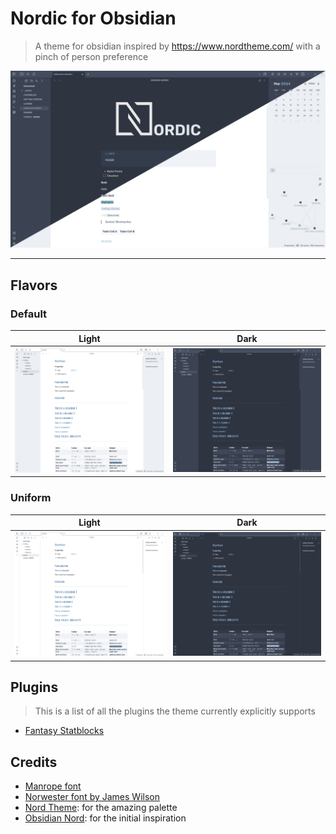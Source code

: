 # Nordic for Obsidian
> A theme for obsidian inspired by https://www.nordtheme.com/ with a pinch of person preference

![](assets/obsidian-nordic-full.png)

---




## Flavors

### Default
|      Light         |         Dark       |
|---------------------|---------------------|
| ![](assets/flavors/flavor-default-light.png) | ![](assets/flavors/flavor-default.png) |


### Uniform
|      Light         |         Dark       |
|---------------------|---------------------|
| ![](assets/flavors/flavor-uniform-light.png) | ![](assets/flavors/flavor-uniform.png) |




## Plugins
> This is a list of all the plugins the theme currently explicitly supports

- [Fantasy Statblocks](https://github.com/javalent/fantasy-statblocks)


## Credits
- [Manrope font](https://fonts.google.com/specimen/Manrope)
- [Norwester font by James Wilson](https://jamiewilson.io/norwester/)
- [Nord Theme](https://www.nordtheme.com/): for the amazing palette 
- [Obsidian Nord](https://github.com/insanum/obsidian_nord): for the initial inspiration
